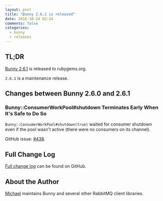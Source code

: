 ```yaml
---
layout: post
title: "Bunny 2.6.1 is released"
date: 2016-10-24 02:24
comments: false
categories:
  - bunny
  - releases
---
```


## TL;DR

[Bunny 2.6.1](https://rubygems.org/gems/bunny/versions/2.6.1) is released to rubygems.org.

`2.6.1` is a maintenance release.



## Changes between Bunny 2.6.0 and 2.6.1

### Bunny::ConsumerWorkPool#shutdown Terminates Early When It's Safe to Do So

`Bunny::ConsumerWorkPool#shutdown(true)` waited for consumer shutdown
even if the pool wasn't active (there were no consumers on its
channel).

GitHub issue: [#438](https://github.com/ruby-amqp/bunny/issues/438).



## Full Change Log

[Full change log](https://github.com/ruby-amqp/bunny/blob/2.6.x-stable/ChangeLog.md) can be found on GitHub.


## About the Author

[Michael](http://twitter.com/michaelklishin) maintains Bunny and several other RabbitMQ client libraries.
